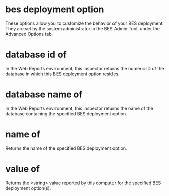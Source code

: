 # bes deployment option

These options allow you to customize the behavior of your BES deployment. They are set by the system administrator in the BES Admin Tool, under the Advanced Options tab.

# database id of <bes deployment option>

In the Web Reports environment, this inspector returns the numeric ID of the database in which this BES deployment option resides.

# database name of <bes deployment option>

In the Web Reports environment, this inspector returns the name of the database containing the specified BES deployment option.

# name of <bes deployment option>

Returns the name of the specified BES deployment option.

# value of <bes deployment option>

Returns the &lt;string&gt; value reported by this computer for the specified BES deployment option(s).
